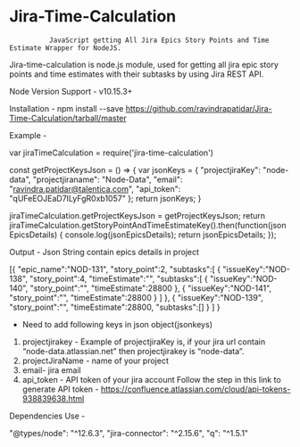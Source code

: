 # Jira-Time-Calculation


              JavaScript getting All Jira Epics Story Points and Time Estimate Wrapper for NodeJS.
 Jira-time-calculation is node.js module, used for getting all jira epic story points and time estimates with their subtasks by using Jira 
 REST API.


Node Version Support - v10.15.3+


Installation - 
npm install --save https://github.com/ravindrapatidar/Jira-Time-Calculation/tarball/master





Example - 

var jiraTimeCalculation = require('jira-time-calculation')


const getProjectKeysJson = () => {
  var jsonKeys = { "projectjiraKey": "node-data", "projectjiraname": "Node-Data", "email": "ravindra.patidar@talentica.com",
  "api_token": "qUFeEOJEaD7ILyFgR0xb1057" };
  return jsonKeys;
}


jiraTimeCalculation.getProjectKeysJson = getProjectKeysJson; 
return jiraTimeCalculation.getStoryPointAndTimeEstimateKey().then(function(jsonEpicsDetails) {
  console.log(jsonEpicsDetails);
  return jsonEpicsDetails;
});




Output - 
Json String contain epics details in project

[{
"epic_name":"NOD-131",
"story_point":2,
"subtasks":[
     {
      "issueKey":"NOD-138",
      "story_point":4, 
      "timeEstimate":"",
       "subtasks":[
              {
               "issueKey":"NOD-140",
                "story_point":"",
                "timeEstimate":28800
              },
             {
            "issueKey":"NOD-141",
            "story_point":"",
            "timeEstimate":28800
             }
               ]
     },
    {
     "issueKey":"NOD-139",
      "story_point":"",
      "timeEstimate":28800,
      "subtasks":[]
      }
   ]
}






- Need to add following keys in json object(jsonkeys)

1) projectjirakey -
Example of projectjiraKey is, if your jira url contain “node-data.atlassian.net” then projectjirakey is “node-data”.
2) projectJiraName - name of your project
3) email- jira email
4) api_token - API token of your jira account
Follow the step in this link to generate API token - https://confluence.atlassian.com/cloud/api-tokens-938839638.html




Dependencies Use - 

"@types/node": "^12.6.3",
 "jira-connector": "^2.15.6",
 "q": "^1.5.1"







